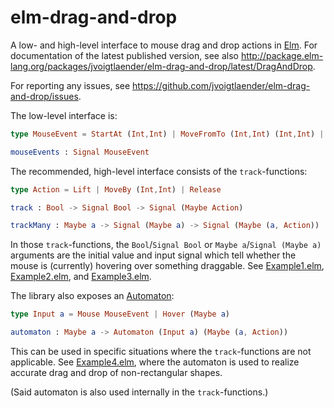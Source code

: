 elm-drag-and-drop
=================

A low- and high-level interface to mouse drag and drop actions in
[Elm](http://elm-lang.org/). For documentation of the latest
published version, see also
http://package.elm-lang.org/packages/jvoigtlaender/elm-drag-and-drop/latest/DragAndDrop.

For reporting any issues, see
https://github.com/jvoigtlaender/elm-drag-and-drop/issues.

The low-level interface is:

```elm
type MouseEvent = StartAt (Int,Int) | MoveFromTo (Int,Int) (Int,Int) | EndAt (Int,Int)

mouseEvents : Signal MouseEvent
```

The recommended, high-level interface consists of the
`track`-functions:

```elm
type Action = Lift | MoveBy (Int,Int) | Release

track : Bool -> Signal Bool -> Signal (Maybe Action)

trackMany : Maybe a -> Signal (Maybe a) -> Signal (Maybe (a, Action))
```

In those `track`-functions, the `Bool`/`Signal Bool` or `Maybe
a`/`Signal (Maybe a)` arguments are the initial value and input signal
which tell whether the mouse is (currently) hovering over something
draggable. See
[Example1.elm](https://github.com/jvoigtlaender/elm-drag-and-drop/blob/master/Example1.elm),
[Example2.elm](https://github.com/jvoigtlaender/elm-drag-and-drop/blob/master/Example2.elm),
and
[Example3.elm](https://github.com/jvoigtlaender/elm-drag-and-drop/blob/master/Example3.elm).

The library also exposes an
[Automaton](http://package.elm-lang.org/packages/evancz/automaton/latest):

```elm
type Input a = Mouse MouseEvent | Hover (Maybe a)

automaton : Maybe a -> Automaton (Input a) (Maybe (a, Action))
```

This can be used in specific situations where the `track`-functions
are not applicable. See
[Example4.elm](https://github.com/jvoigtlaender/elm-drag-and-drop/blob/master/Example4.elm),
where the automaton is used to realize accurate drag and drop of
non-rectangular shapes.

(Said automaton is also used internally in the `track`-functions.)
